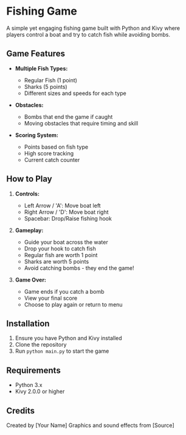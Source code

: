 # Fishing Game

A simple yet engaging fishing game built with Python and Kivy where players control a boat and try to catch fish while avoiding bombs.

## Game Features

- **Multiple Fish Types:**
  - Regular Fish (1 point)
  - Sharks (5 points)
  - Different sizes and speeds for each type

- **Obstacles:**
  - Bombs that end the game if caught
  - Moving obstacles that require timing and skill

- **Scoring System:**
  - Points based on fish type
  - High score tracking
  - Current catch counter

## How to Play

1. **Controls:**
   - Left Arrow / 'A': Move boat left
   - Right Arrow / 'D': Move boat right
   - Spacebar: Drop/Raise fishing hook

2. **Gameplay:**
   - Guide your boat across the water
   - Drop your hook to catch fish
   - Regular fish are worth 1 point
   - Sharks are worth 5 points
   - Avoid catching bombs - they end the game!

3. **Game Over:**
   - Game ends if you catch a bomb
   - View your final score
   - Choose to play again or return to menu

## Installation

1. Ensure you have Python and Kivy installed
2. Clone the repository
3. Run `python main.py` to start the game

## Requirements

- Python 3.x
- Kivy 2.0.0 or higher

## Credits

Created by [Your Name]
Graphics and sound effects from [Source]